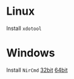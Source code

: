 # Linux

Install `xdotool`

# Windows

Install `NirCmd` [32bit](https://www.nirsoft.net/utils/nircmd.zip) [64bit](https://www.nirsoft.net/utils/nircmd-x64.zip)
